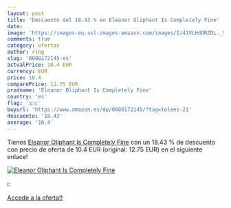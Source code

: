 ```yaml
---
layout: post
title: 'Descuento del 18.43 % en Eleanor Oliphant Is Completely Fine'
date: 
image: 'https://images-eu.ssl-images-amazon.com/images/I/41VLHdORZDL._SL200_.jpg'
comments: true
category: ofertas
author: ring
slug: '0008172145-es'
actualPrice: 10.4 EUR
currency: EUR
price: 10.4
comparePrice: 12.75 EUR
prodname: 'Eleanor Oliphant Is Completely Fine'
country: 'es'
flag: '🇪🇸'
buyurl: 'https://www.amazon.es/dp/0008172145/?tag=tolees-21'
descuento: '18.43'
average: '10.4'
---
```


Tienes [Eleanor Oliphant Is Completely Fine](https://www.amazon.es/dp/0008172145/?tag=tolees-21) con un 18.43 % de descuento con precio de oferta de 10.4 EUR (original: 12.75 EUR) en el siguiente enlace!

[![Eleanor Oliphant Is Completely Fine](https://images-eu.ssl-images-amazon.com/images/I/41VLHdORZDL._SL200_.jpg)](https://www.amazon.es/dp/0008172145/?tag=tolees-21)

ℹ️:


[Accede a la oferta!!](https://www.amazon.es/dp/0008172145/?tag=tolees-21)
